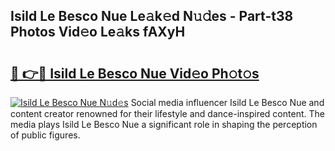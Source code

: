 ## Isild Le Besco Nue Le𝚊k𝚎d N𝚞𝚍es - Part-t38 Photos Vid𝚎o Le𝚊ks fAXyH

# <h2><a href="http://fb7cy6.evod.top/?m=Isild+Le+Besco+Nue">🔗 👉🔴 Isild Le Besco Nue Vid𝚎o Ph𝚘t𝚘s</a></h2>

[![Isild Le Besco Nue N𝚞d𝚎s](https://i.imgur.com/8V9OHl7.gif)](http://fb7cy6.evod.top/?m=Isild+Le+Besco+Nue)
Social media influencer Isild Le Besco Nue and content creator renowned for their lifestyle and dance-inspired content. The media plays Isild Le Besco Nue a significant role in shaping the perception of public figures. 
